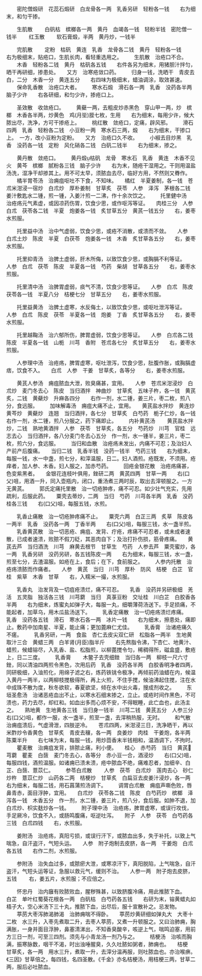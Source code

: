 <!-- { "loadSidebar": true } -->
　　密陀僧煅研　花蕊石煅研　白龙骨各一两　乳香另研　轻粉各一钱　　右为细末，和匀干掺。

　　生肌散
　　白矾枯　槟榔各一两　黄丹　血竭各一钱　轻粉半钱　密陀僧一钱半
　　红玉散
　　软石膏煅，半两　黄丹炒，一钱半

　　完肌散
　　定粉　枯矾　黄连　乳香　龙骨各二钱　黄丹　轻粉各一钱　　右为极细末，贴疮口，生肌长肉，看轻重选用之。
　　生肌散　治疮口不合。
　　木香　轻粉各二钱　黄丹　枯矾各五钱　　右件各另为细末，用猪胆汁拌匀，晒干再研细，掺患处。　　又方　治寒疮敛口药。
　　归身一钱，洗晒干　青皮去白，二分　木香一分　黄连五分　　右四味为极细末，蜡油调涂，取效甚速。
　　保命乳香散　治疮口大者。
　　寒水石煅　滑石各一两　乳香　没药各半两　脑子少许　　右各研细，和匀少许，掺疮口上。

　　圣效散　收敛疮口。
　　黄蘗一两，去粗皮炒赤黑色　穿山甲一两，炒　槟榔　木香各半两，炒黄色　鸡(月坒)胵七枚，生用　　右为细末，每用少许，候大脓出尽，洗净，方可干掺疮上。
　　桃红散　敛疮口，定痛，辟风邪。
　　滑石四两　乳香　轻粉各二钱　小豆粉一两　寒水石三两，煅　　右为细末，干掺口上。　一方，改小豆粉为定粉。　　又方　治疮口久不收。
　　小椒去目炒黑　乳香　没药各一钱　定粉　风化硝各二钱　白矾二钱半　　右为细末，掺之。

　　黄丹散　敛疮口。
　　黄丹煅枯矾　龙骨　寒水石　乳香　黄连　木香不见火　黄芩　槟榔　腻粉各三钱　脑子少许　　右为末，随疮干湿用之。干则用温盐汤洗，湿净干却掺其上。用不可太早，须脓血去尽，临好方用，不然则又臖作。
　　橘半胃苓汤　治痈疽呕吐不下食，不知味。　　橘红　半夏姜制，各一钱　苍朮米泔浸一宿炒　白朮炒　厚朴姜制　甘草炙　茯苓　人参　泽泻　茅根各二钱　姜汁敷匙水二锺，煎一锺，入姜汁煎一二沸，作十余次饮之。
　　托里健中汤　治疮疡元气素虚，或因凉药伤胃，饮食少思，或作呕泻等证。　　肉桂三分　人参　白朮　茯苓各二钱　半夏　炮姜各一钱　炙甘草五分　黄芪一钱五分　　右，姜枣水煎服。

　　托里益中汤　治中气虚弱，饮食少思，或疮不消散，或溃而不敛。　　人参　白朮土炒　陈皮　半夏　白茯苓　炮姜各一钱　木香　炙甘草各五分　　右，姜枣水煎服。

　　托里抑青汤　治脾土虚弱，肝木所侮，以致饮食少思，或胸膈不利等证。　　人参　白朮　茯苓　陈皮　半夏各一钱　芍药　柴胡　甘草各五分　　右，姜枣水煎服。

　　托里清中汤　治脾胃虚弱，痰气不清，饮食少思等证。　　人参　白朮　陈皮　茯苓各一钱　半夏八分　桔梗七分　甘草五分　　右，姜枣水煎服。

　　托里益黄汤　治脾土虚寒，水反侮土，以致饮食少思，或呕吐泄泻等证。　　人参　白朮　陈皮　茯苓　半夏各一钱　炮姜　丁香　炙甘草各五分　　右，姜枣水煎服。

　　托里越鞠汤　治六郁所伤，脾胃虚弱，饮食少思等证。　　人参　白朮各二钱　陈皮　半夏各一钱　山栀　川芎　香附　苍朮各七分　炙甘草五分　　右，姜枣水煎服。

　　人参理中汤　治疮疡，脾胃虚寒，呕吐泄泻，饮食少思，肚腹作胀，或胸膈虚痞，饮食不入。　　白朮　人参　干姜　甘草炙，各等分　　右，姜枣水煎服。

　　黄芪人参汤　痈疽脓血大泄，败臭痛甚，宜用。　　人参　苍朮米泔浸炒　白朮炒　麦门冬去心　陈皮　当归酒拌　神曲炒　甘草炙　五味子杵，各一钱　黄芪炙，二钱　黄蘗炒　升麻各四分　　右作一剂，水二锺，姜三片，枣二枚，煎八分，食远服。
　　加味解毒汤　痈疽大痛不止，宜用。　　黄芪盐水拌炒　黄连炒　黄芩炒　黄蘗炒　连翘　当归酒拌，各七分　甘草炙　白芍药　栀子仁炒，各一钱　　右作一剂，水二锺，煎八分服之，药下痛即止。
　　内补黄芪汤
　　黄芪盐水拌炒，二钱　熟地黄酒拌　人参　茯苓　甘草炙，各五分　芍药炒　川芎　官桂　远志去心　当归酒拌，各八分麦门冬去心五分　作一剂，水一锺半，姜三片，枣二枚，煎六分，食远服。
　　当归和血散　治疮疡未发出，内痛不可忍；及治妇人产前产后腹痛。　　当归二钱　乳香半钱　没药一钱半　芍药三钱　　右为细末，每服一钱，水一中盏，煎七分，和滓温服，日二。妇人酒煎。疮既发，不须用。疮痒者，加人参、木香。妇人服之，加赤芍药。
　　回疮金银花散　治疮疡痛甚，色变紫黑者。　　金银花连枝叶俱用，銼研二两　黄芪四两　甘草一两　　右(口父)咀，用酒一升，同入壶瓶内，闭口，重汤煮三两时辰，取出去滓顿服之。一方无黄芪。
　　郭氏定痛托里散　治一切疮肿疼，痛不可忍。如少壮气充实，先用疏利，后服此药。　　粟壳去蒂炒，二两　当归　芍药　川芎各半两　乳香　没药　桂各三钱　　右(口父)咀，每服五钱，水煎。

　　乳香止痛散　治一切疮肿疼痛不止。　　粟壳六两　白芷三两　炙草　陈皮各一两半　乳香　没药各一两　丁香半两　　右(口父)咀，每服三钱，水一盏半煎。
　　乳香黄芪散　治一切恶疮、痈疽、发背、疔疮，疼痛不可忍者，或未成者速散，已成者速溃，败脓不假刀砭，其恶肉自下；及治打扑伤损，筋骨疼痛。　　黄芪去芦　当归酒洗　川芎　麻黄去根节　甘草生　芍药　人参去芦　粟壳蜜炒，各一两　乳香另研　没药另研，各五钱陈皮一两　　右为细末，每服三钱，水一盏，煎至七分，去渣温服。如疮在上，食后；在下，食前服之。
　　人参内托散　治疮疡溃脓而作痛者。　　人参　黄芪　当归　川芎　厚朴　防风　桔梗　白芷　官桂　紫草　木香　甘草　　右，入糯米一撮，水煎服。

　　乳香丸　治发背及一切疽疮溃烂，痛不可忍。　　乳香　没药并另研极细　羌活　五灵脂　独活各三钱　川芎藭　当归　真菉豆粉　交址桂　川白芷　白胶香各半两　　右为细末，炼蜜丸如弹子大，每服一丸，细嚼薄荷汤送下。手足损痛，不能起者，加草乌，用木瓜盐汤送下。
　　乳香定痛散　治一切疮疡溃烂疼痛。　　乳香　没药各五钱　滑石　寒水石各一两　冰片一钱　　右为细末，擦患处，痛即止。敷药中加南星、半夏，能止痛；更加蓖麻仁尤佳。
　　乳香膏　治诸疮痛久不瘥。
　　乳香另研，一两　食盐　杏仁去皮尖双仁研　松脂各一两半　生地黄取汁三合　黄蜡三两　白羊肾(月臣)脂半斤　　右先熬脂令沸，下杏仁、地黄汁、蜡煎，候蜡镕尽，入乳香、盐、松脂煎，以柳蓖搅令匀，稀稠得所，磁盒盛，敷疮上，日二三度。
　　乳香膏
　　木鳖子去壳细銼　当归各一两　柳枝一尺六寸銼，同以清油四两煎令黑色，次用后药　乳香　没药各半两　白胶香明净者四两，同研极细，入油煎化，用绵子滤之右，炼药铁铫令极净，再倾前药油蜡在内，候温入黄丹一两半，以两柳枝搅极得所，再上火煎，不住手搅，候油沸起住搅，注在水中成珠不散为度，秋冬欲软，春夏欲坚，倾在水中出火毒，搜成剂收之。
　　东垣圣愈汤　治诸恶疮血出不止，以寒水石细末掺之，立止。或疮时间作黑色，不可溃也，药力去尽，却红和。如血出多而心烦不安，不得眠睡，此亡血也，此汤主之。　　熟地黄　生地黄各三钱　当归身一钱半　川芎二钱　黄芪五分　人参三分　　右(口父)咀，都作一服，水一盏半，煎至一盏，去滓稍热服，无时。
　　和气散　治痈疽溃后，气虚滑泄，四肢逆冷。　　苍朮四两，米泔浸三日，洗净晒干，再以米酢炒令香黄色　甘草炙　青皮去穰，各一两　良姜炒　肉桂　干姜炮，各半两　陈粟半升　　右七味为末，每服一钱，用炒茴香末半钱相和，温酒调下，不拘时。
　　瞿麦散　治痈疽发背，排脓止痛，利小便。　　桂心　赤芍药　当归　黄芪芎藭　瞿麦　白蔹　麦门冬去心，各等分　赤小豆一合，酒浸炒　　右(口父)咀，每服四钱，酒煎温服。如诸痈已溃未溃，疮中脓血不绝，痛难忍者，加细辛、白芷、白蔹、薏苡仁。
　　参苓白朮散
　　人参　茯苓　白朮炒　莲肉去心　砂仁炒杵　薏苡仁炒　山药各二两　桔梗炒　甘草炙　白扁豆去皮姜汁浸炒，各一两　　右为细末，每服二钱，用石菖蒲煎汤调下。
　　调胃白朮散　痈疽声嘶色败，唇鼻青赤，面目浮肿，宜用。　　白朮炒　茯苓各二钱　陈皮　白芍药炒　槟榔　泽泻各一钱　木香五分　作一剂，水二锺，姜三片，煎八分，食后服。如肿不退，加白朮炒、枳实麸炒各一钱。
　　附子理中汤　治疮疡，脾胃虚寒，或误行攻伐，手足厥冷，饮食不入，或肠鸣腹痛，呕逆吐泻。　　附子　人参　茯苓　白芍药各三钱　白朮四钱　　右，水煎服。

　　姜附汤　治疮疡，真阳亏损，或误行汗下，或脓血出多，失于补托，以致上气喘急，自汗盗汗，气短头运。　　人参　附子炮制去皮脐，各一两　干姜炮　白朮各五钱　　右作二剂，水煎服。

　　参附汤　治失血过多，或脓瘀大泄，或寒凉汗下，真阳脱陷，上气喘急，自汗盗汗，气短头运等证，急服以救元气，缓则不治。　　人参一两　附子炮去皮脐，五钱
　　右，姜五片，水煎服；不应倍之。

　　怀忠丹　治内廱有败脓败血，腥秽殊甚，以致脐腹冷痛，用此推脓下血。　　白芷　单叶红蜀葵花根各一两　白矾枯　白芍药各五钱　　右研为末，镕黄蜡丸如梧子大，空心米汤下三十丸，推脓下血，出尽后，服十宣散补之。忌发物。
　　葶苈大枣泻肺渴肺渴　治肺痈喘不得卧。　　葶苈炒黄研细如弹丸大　大枣十二枚　水三升，入枣先煮取二升，去枣人葶苈，又煮一升顿服之。又曰治肺痈，胸满胀，一身并面目浮肿，鼻塞清涕出，不知香臭酸辛，咳逆上气，喘鸣迫塞，用前方三日一剂，可至三四剂。须先与小青龙汤一剂乃与之。
　　桔梗汤　治咳而胸满，振寒脉数，咽干不渴，时出浊唾腥臭，久久吐脓如粥者，肺痈也。　　桔梗　甘草炙，各一两　用水三升，煮取一升，去滓分温再服，则吐脓血也。亦治喉痹。《三因》甘草倍之，每四钱，名四圣散。《千金》亦名桔梗汤，用桔梗三两，甘草二两，服后必吐脓血。
